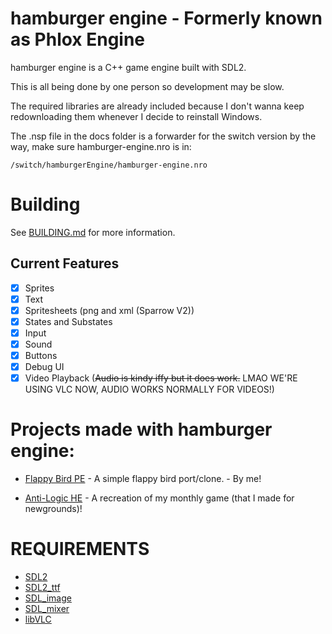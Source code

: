 # hamburger engine - Formerly known as Phlox Engine

hamburger engine is a C++ game engine built with SDL2.

This is all being done by one person so development may be slow.

The required libraries are already included because I don't wanna keep redownloading them whenever I decide to reinstall Windows.

The .nsp file in the docs folder is a forwarder for the switch version by the way, make sure hamburger-engine.nro is in:

```
/switch/hamburgerEngine/hamburger-engine.nro
```

# Building

See [BUILDING.md](docs/BUILDING.md) for more information.

## Current Features
- [x] Sprites
- [x] Text
- [x] Spritesheets (png and xml (Sparrow V2))
- [x] States and Substates
- [x] Input
- [x] Sound
- [x] Buttons
- [x] Debug UI
- [x] Video Playback (~~Audio is kindy iffy but it does work.~~ LMAO WE'RE USING VLC NOW, AUDIO WORKS NORMALLY FOR VIDEOS!)

# Projects made with hamburger engine:

* [Flappy Bird PE](https://github.com/hamburgerEngine/hamburgerEngine-Projects/tree/main/FlappyBirdPE_LatestHE) - A simple flappy bird port/clone. - By me!

* [Anti-Logic HE](https://github.com/maybekoi/AntiLogic-Git/tree/he-port) - A recreation of my monthly game (that I made for newgrounds)!

# REQUIREMENTS

- [SDL2](https://github.com/libsdl-org/SDL/releases/tag/release-2.32.4)
- [SDL2_ttf](https://github.com/libsdl-org/SDL_ttf/releases/tag/release-2.24.0)
- [SDL_image](https://github.com/libsdl-org/SDL_image/releases/tag/release-2.8.8)
- [SDL_mixer](https://github.com/libsdl-org/SDL_mixer/releases/tag/release-2.8.1)
- [libVLC](https://www.videolan.org/vlc/libvlc.html)
